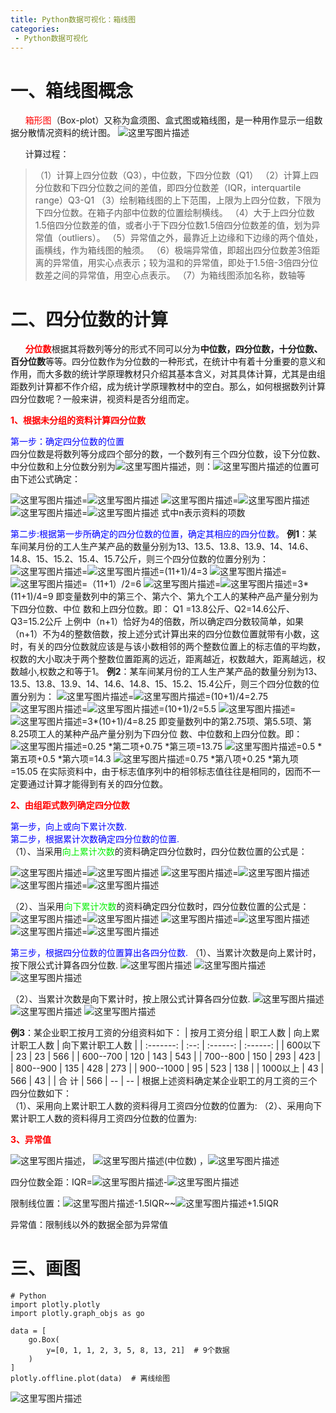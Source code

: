 ```yaml
---
title: Python数据可视化：箱线图
categories:
 - Python数据可视化
---
```




# 一、箱线图概念

&#160;&#160;&#160;&#160;&#160;&#160;<font color='red'>箱形图</font>（Box-plot）又称为盒须图、盒式图或箱线图，是一种用作显示一组数据分散情况资料的统计图。
	![这里写图片描述](http://img.blog.csdn.net/20161026161849520)

&#160;&#160;&#160;&#160;&#160;&#160;计算过程：
> （1）计算上四分位数（Q3），中位数，下四分位数（Q1）
> （2）计算上四分位数和下四分位数之间的差值，即四分位数差（IQR，interquartile range）Q3-Q1
> （3）绘制箱线图的上下范围，上限为上四分位数，下限为下四分位数。在箱子内部中位数的位置绘制横线。
> （4）大于上四分位数1.5倍四分位数差的值，或者小于下四分位数1.5倍四分位数差的值，划为异常值（outliers）。
> （5）异常值之外，最靠近上边缘和下边缘的两个值处，画横线，作为箱线图的触须。
> （6）极端异常值，即超出四分位数差3倍距离的异常值，用实心点表示；较为温和的异常值，即处于1.5倍-3倍四分位数差之间的异常值，用空心点表示。
> （7）为箱线图添加名称，数轴等

# 二、四分位数的计算

&#160;&#160;&#160;&#160;&#160;&#160;<font color='red'>**分位数**</font>根据其将数列等分的形式不同可以分为**中位数，四分位数，十分位数、百分位数**等等。四分位数作为分位数的一种形式，在统计中有着十分重要的意义和作用，而大多数的统计学原理教材只介绍其基本含义，对其具体计算，尤其是由组距数列计算都不作介绍，成为统计学原理教材中的空白。那么，如何根据数列计算四分位数呢？一般来讲，视资料是否分组而定。 

<font color='red'>**1、根据未分组的资料计算四分位数**</font><br>

 <font color='blue'>第一步：确定四分位数的位置</font><br>
四分位数是将数列等分成四个部分的数，一个数列有三个四分位数，设下分位数、中分位数和上分位数分别为![这里写图片描述](http://img.blog.csdn.net/20161026171149393)，则：![这里写图片描述](http://img.blog.csdn.net/20161026171149393)的位置可由下述公式确定：

![这里写图片描述](http://img.blog.csdn.net/20161026171435231)=![这里写图片描述](http://img.blog.csdn.net/20161026171234574)
![这里写图片描述](http://img.blog.csdn.net/20161026171424356)=![这里写图片描述](http://img.blog.csdn.net/20161026171244503)
![这里写图片描述](http://img.blog.csdn.net/20161026171412184)=![这里写图片描述](http://img.blog.csdn.net/20161026171253753)
式中n表示资料的项数

<font color='blue'>第二步:根据第一步所确定的四分位数的位置，确定其相应的四分位数。 </font>
**例1**：某车间某月份的工人生产某产品的数量分别为13、13.5、13.8、13.9、14、14.6、14.8、15、15.2、15.4、15.7公斤，则三个四分位数的位置分别为：
![这里写图片描述](http://img.blog.csdn.net/20161026171435231)=![这里写图片描述](http://img.blog.csdn.net/20161026171234574)=(11+1)/4=3
![这里写图片描述](http://img.blog.csdn.net/20161026171424356)=![这里写图片描述](http://img.blog.csdn.net/20161026171244503)=（11+1）/2=6
![这里写图片描述](http://img.blog.csdn.net/20161026171412184)=![这里写图片描述](http://img.blog.csdn.net/20161026171253753)=3*(11+1)/4=9
即变量数列中的第三个、第六个、第九个工人的某种产品产量分别为下四分位数、中位 数和上四分位数。即：
Q1 =13.8公斤、Q2=14.6公斤、Q3=15.2公斤
上例中（n+1）恰好为4的倍数，所以确定四分数较简单，如果（n+1）不为4的整数倍数，按上述分式计算出来的四分位数位置就带有小数，这时，有关的四分位数就应该是与该小数相邻的两个整数位置上的标志值的平均数，权数的大小取决于两个整数位置距离的远近，距离越近，权数越大，距离越远，权数越小,权数之和等于1。
**例2**：某车间某月份的工人生产某产品的数量分别为13、13.5、13.8、13.9、14、14.6、14.8、15、15.2、15.4公斤，则三个四分位数的位置分别为：
![这里写图片描述](http://img.blog.csdn.net/20161026171435231)=![这里写图片描述](http://img.blog.csdn.net/20161026171234574)=(10+1)/4=2.75
![这里写图片描述](http://img.blog.csdn.net/20161026171424356)=![这里写图片描述](http://img.blog.csdn.net/20161026171244503)=(10+1)/2=5.5
![这里写图片描述](http://img.blog.csdn.net/20161026171412184)=![这里写图片描述](http://img.blog.csdn.net/20161026171253753)=3*(10+1)/4=8.25
即变量数列中的第2.75项、第5.5项、第8.25项工人的某种产品产量分别为下四分位 数、中位数和上四分位数。即：
![这里写图片描述](http://img.blog.csdn.net/20161026171435231)=0.25 *第二项+0.75 *第三项=13.75
![这里写图片描述](http://img.blog.csdn.net/20161026171424356)=0.5 *第五项+0.5 *第六项=14.3
![这里写图片描述](http://img.blog.csdn.net/20161026171412184)=0.75 *第八项+0.25 *第九项=15.05
在实际资料中，由于标志值序列中的相邻标志值往往是相同的，因而不一定要通过计算才能得到有关的四分位数。 

<font color='red'>**2、由组距式数列确定四分位数**</font><br>

<font color='blue'>第一步，向上或向下累计次数.</font> <br> 
<font color='blue'>第二步，根据累计次数确定四分位数的位置.</font> <br>
（1）、当采用<font color='gree'>向上累计次数</font>的资料确定四分位数时，四分位数位置的公式是：


![这里写图片描述](http://img.blog.csdn.net/20161026171435231)=![这里写图片描述](http://img.blog.csdn.net/20161026171317778)
![这里写图片描述](http://img.blog.csdn.net/20161026171424356)=![这里写图片描述](http://img.blog.csdn.net/20161026171328622)
![这里写图片描述](http://img.blog.csdn.net/20161026171412184)=![这里写图片描述](http://img.blog.csdn.net/20161026185643255)

（2）、当采用<font color='gree'>向下累计次数</font>的资料确定四分位数时，四分位数位置的公式是：
![这里写图片描述](http://img.blog.csdn.net/20161026171435231)=![这里写图片描述](http://img.blog.csdn.net/20161026185643255)
![这里写图片描述](http://img.blog.csdn.net/20161026171424356)=![这里写图片描述](http://img.blog.csdn.net/20161026171328622)
![这里写图片描述](http://img.blog.csdn.net/20161026171412184)=![这里写图片描述](http://img.blog.csdn.net/20161026171317778)

<font color='blue'>第三步，根据四分位数的位置算出各四分位数.</font>
（1）、当累计次数是向上累计时，按下限公式计算各四分位数. 
![这里写图片描述](http://img.blog.csdn.net/20161026185845996)
![这里写图片描述](http://img.blog.csdn.net/20161026185856930)
![这里写图片描述](http://img.blog.csdn.net/20161026185908715)

（2）、当累计次数是向下累计时，按上限公式计算各四分位数.
![这里写图片描述](http://img.blog.csdn.net/20161026185919290)
![这里写图片描述](http://img.blog.csdn.net/20161026185930041)
![这里写图片描述](http://img.blog.csdn.net/20161026185939978)

**例3**：某企业职工按月工资的分组资料如下：
|  按月工资分组   | 职工人数 | 向上累计职工人数 | 向下累计职工人数 |
| :-------: | :--: | :------: | :------: |
|   600以下   |  23  |    23    |   566    |
| 600--700  | 120  |   143    |   543    |
| 700--800  | 150  |   293    |   423    |
| 800--900  | 135  |   428    |   273    |
| 900--1000 |  95  |   523    |   138    |
|  1000以上   |  43  |   566    |    43    |
|   合  计    | 566  |    --    |    --    |
根据上述资料确定某企业职工的月工资的三个四分位数如下：  
（1）、采用向上累计职工人数的资料得月工资四分位数的位置为: 
（2）、采用向下累计职工人数的资料得月工资四分位数的位置为: 

<font color='red'>**3、异常值**</font>


![这里写图片描述](http://img.blog.csdn.net/20161026171435231)， ![这里写图片描述](http://img.blog.csdn.net/20161026171424356)(中位数) ，![这里写图片描述](http://img.blog.csdn.net/20161026171412184)

四分位数全距：IQR=![这里写图片描述](http://img.blog.csdn.net/20161026171412184)-![这里写图片描述](http://img.blog.csdn.net/20161026171435231) 

限制线位置：![这里写图片描述](http://img.blog.csdn.net/20161026171435231)-1.5IQR~~![这里写图片描述](http://img.blog.csdn.net/20161026171412184)+1.5IQR

异常值：限制线以外的数据全部为异常值
# 三、画图

```
# Python
import plotly.plotly
import plotly.graph_objs as go

data = [
    go.Box(
        y=[0, 1, 1, 2, 3, 5, 8, 13, 21]  # 9个数据
    )
]
plotly.offline.plot(data)  # 离线绘图
```
![这里写图片描述](http://img.blog.csdn.net/20161026190058137)